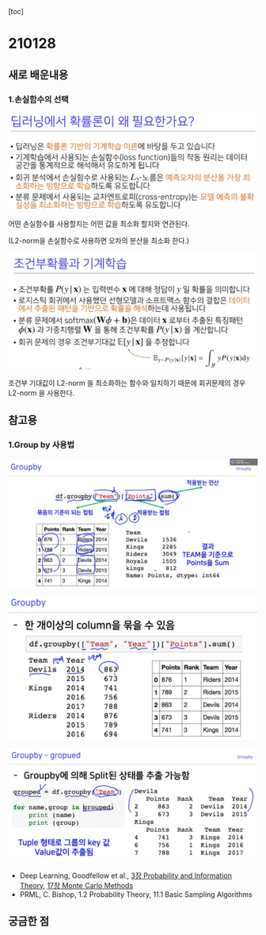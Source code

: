 [toc]

# 210128

## 새로 배운내용

### 1.손실함수의 선택

![image-20210128114243759](images/image-20210128114243759.png)

어떤 손실함수를 사용할지는 어떤 값을 최소화 할지와 연관된다.

(L2-norm을 손실함수로 사용하면 오차의 분산을 최소화 한다.)

![image-20210128115823050](images/image-20210128115823050.png)

조건부 기대값이 L2-norm 을 최소화하는 함수와 일치하기 때문에 회귀문제의 경우 L2-norm 을 사용한다.

## 참고용

### 1.Group by 사용법

![image-20210128212926822](images/image-20210128212926822.png)

![image-20210128212945077](images/image-20210128212945077.png)

![image-20210128213512232](images/image-20210128213512232.png)

- Deep Learning, Goodfellow et al., [3장 Probability and Information Theory](https://www.deeplearningbook.org/contents/prob.html), [17장 Monte Carlo Methods](https://www.deeplearningbook.org/contents/monte_carlo.html)
- PRML, C. Bishop, 1.2 Probability Theory, 11.1 Basic Sampling Algorithms

## 궁금한 점

